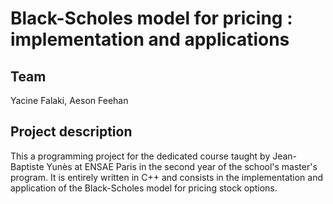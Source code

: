 # Black-Scholes model for pricing : implementation and applications

## Team
Yacine Falaki, Aeson Feehan

## Project description
This a programming project for the dedicated course taught by Jean-Baptiste Yunès at ENSAE Paris in the second year of the school's master's program. It is entirely written in C++ and consists in the implementation and application of the Black-Scholes model for pricing stock options.
